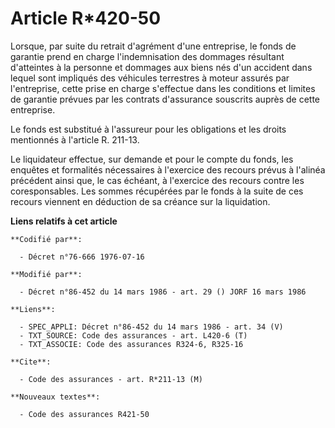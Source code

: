 # Article R*420-50

Lorsque, par suite du retrait d'agrément d'une entreprise, le fonds de garantie prend en charge l'indemnisation des dommages
résultant d'atteintes à la personne et dommages aux biens nés d'un accident dans lequel sont impliqués des véhicules
terrestres à moteur assurés par l'entreprise, cette prise en charge s'effectue dans les conditions et limites de garantie
prévues par les contrats d'assurance souscrits auprès de cette entreprise.

Le fonds est substitué à l'assureur pour les obligations et les droits mentionnés à l'article R. 211-13.

Le liquidateur effectue, sur demande et pour le compte du fonds, les enquêtes et formalités nécessaires à l'exercice des
recours prévus à l'alinéa précédent ainsi que, le cas échéant, à l'exercice des recours contre les coresponsables. Les sommes
récupérées par le fonds à la suite de ces recours viennent en déduction de sa créance sur la liquidation.

**Liens relatifs à cet article**

	**Codifié par**:

	  - Décret n°76-666 1976-07-16

	**Modifié par**:

	  - Décret n°86-452 du 14 mars 1986 - art. 29 () JORF 16 mars 1986

	**Liens**:

	  - SPEC_APPLI: Décret n°86-452 du 14 mars 1986 - art. 34 (V)
	  - TXT_SOURCE: Code des assurances - art. L420-6 (T)
	  - TXT_ASSOCIE: Code des assurances R324-6, R325-16

	**Cite**:

	  - Code des assurances - art. R*211-13 (M)

	**Nouveaux textes**:

	  - Code des assurances R421-50

